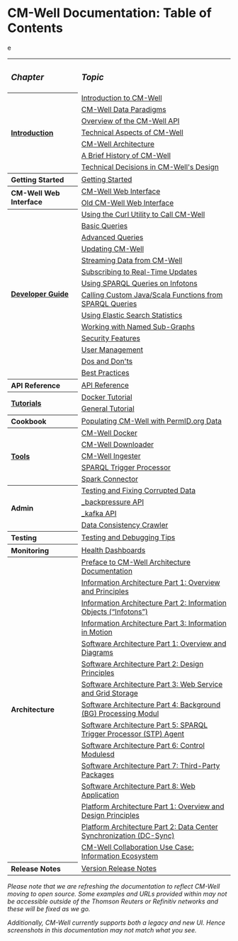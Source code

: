 # CM-Well Documentation: Table of Contents #

<table>
  <tr>
    <th align=left><h3><i>Chapter</i></h3></th>
    <th align=left><h3><i>Topic</i></h3></th>
  </tr>
  <tr>
    <th rowspan="7" align=left><a href="Intro.TOC.md">Introduction</a></th>
    <td><a href="Intro.IntroductionToCM-Well.md">Introduction to CM-Well</a></td>
  </tr>
<tr>
    <td><a href="Intro.CM-WellDataParadigms.md">CM-Well Data Paradigms</a></td>
  </tr>
<tr>
    <td><a href="Intro.OverviewOfTheCM-WellAPI.md">Overview of the CM-Well API</a></td>
  </tr>
<tr>
    <td><a href="Intro.TechnicalAspectsOfCM-Well.md">Technical Aspects of CM-Well</a></td>
  </tr>
<tr>
    <td><a href="Intro.CM-WellHigh-LevelArchitecture.md">CM-Well Architecture</a></td>
  </tr>
<tr>
    <td><a href="Intro.BriefHistoryOfCM-Well.md">A Brief History of CM-Well</a></td>
  </tr>
<tr>
    <td><a href="Intro.TechnicalDecisionsInCM-WellDesign.md">Technical Decisions in CM-Well's Design</a></td>
  </tr>
  <tr>
    <th align=left>Getting Started</th>
    <td><a href="GettingStarted.md">Getting Started</a></td>
  </tr>
<tr>
    <th rowspan="2" align=left>CM-Well Web Interface</th>
    <td><a href="CM-WellWebInterface.md">CM-Well Web Interface</a></td>
  </tr>
<tr>
    <td><a href="CM-WellOldWebInterface.md">Old CM-Well Web Interface</a></td>
  </tr>
<tr>
    <th rowspan="14" align=left><a href="DevGuide.TOC.md">Developer Guide</a></th>
    <td><a href="DevGuide.CurlUtility.md">Using the Curl Utility to Call CM-Well</a></td>
  </tr>
<tr>
    <td><a href="DevGuide.BasicQueries.md">Basic Queries</a></td>
  </tr>
<tr>
    <td><a href="DevGuide.AdvancedQueries.md">Advanced Queries</a></td>
  </tr>
<tr>
    <td><a href="DevGuide.UpdatingCM-Well.md">Updating CM-Well</a></td>
  </tr>
<tr>
    <td><a href="DevGuide.StreamingDataFromCM-Well.md">Streaming Data from CM-Well</a></td>
  </tr>
<tr>
    <td><a href="DevGuide.SubscribingToReal-TimeUpdates.md">Subscribing to Real-Time Updates</a></td>
  </tr>
<tr>
    <td><a href="DevGuide.UsingSPARQLOnCM-WellInfotons.md">Using SPARQL Queries on Infotons</a></td>
  </tr>
<tr>
    <td><a href="DevGuide.CallingJavaScalaFunctionsFromSPARQLQueries.md">Calling Custom Java/Scala Functions from SPARQL Queries</a></td>
  </tr>
<tr>
    <td><a href="DevGuide.UsingElasticSearchStatistics.md">Using Elastic Search Statistics</a></td>
  </tr>
<tr>
    <td><a href="DevGuide.WorkingWithNamedSub-Graphs.md">Working with Named Sub-Graphs</a></td>
  </tr>
<tr>
    <td><a href="DevGuide.CM-WellSecurityFeatures.md">Security Features</a></td>
  </tr>
<tr>
    <td><a href="DevGuide.ManagingUsers.md">User Management</a></td>
  </tr>
<tr>
    <td><a href="DevGuide.DosAndDonts.md">Dos and Don'ts</a></td>
  </tr>
<tr>
    <td><a href="DevGuide.BestPractices.TOC.md">Best Practices</a></td>
  </tr>
<tr>
    <th align=left>API Reference</th>
    <td><a href="API.TOC.md">API Reference</a></td>
  </tr>
<tr>
    <th rowspan="2" align=left><a href="Testing.TOC.md">Tutorials</a></th>
    <td><a href="Tutorial.Docker.md">Docker Tutorial</a></td>
  </tr>
  <tr>
    <td><a href="Tutorial.HandsOnExercisesTOC.md">General Tutorial</a></td>
  </tr>
<tr>
    <th rowspan="2" align=left>Cookbook</a></th>
  </tr>
<tr>
    <td><a href="Cookbook.CM-WellWithPermIDData.md">Populating CM-Well with PermID.org Data</a></td>
  </tr>
<tr>
    <th rowspan="5" align=left><a href="Tools.TOC.md">Tools</a></th>
    <td><a href="Tools.UsingCM-WellDocker.md">CM-Well Docker</a></td>
  </tr>
<tr>
    <td><a href="Tools.UsingTheCM-WellDownloader.md">CM-Well Downloader</a></td>
  </tr>
<tr>
    <td><a href="Tools.UsingTheCM-WellIngester.md">CM-Well Ingester</a></td>
  </tr>
<tr>
    <td><a href="Tools.UsingTheSPARQLTriggerProcessor.md">SPARQL Trigger Processor</a></td>
  </tr>
<tr>
    <td><a href="Tools.UsingTheCM-WellSparkConnector.md">Spark Connector</a></td>
  </tr>
<tr><th rowspan="4" align=left>Admin</th><td><a href="Admin.TestAndFixCorruptedData.md">Testing and Fixing Corrupted Data</a></td></tr>
	<tr><td><a href="Admin.Backpressure.md">_backpressure API</a></td></tr>
	<tr><td><a href="Admin.Kafka.md">_kafka API</a></td></tr>
    <tr><td><a href="Architecture.DCC.md">Data Consistency Crawler</a></td></tr>
<tr>
    <th align=left>Testing</a></th>
    <td><a href="Testing.TestingAndDebugging.md">Testing and Debugging Tips</a></td>
</tr>
<tr>
    <th align=left>Monitoring</th>
    <td align=left><a href="Monitoring.HealthDashboards.md">Health Dashboards</a></td>
</tr>
<tr><th rowspan="15" align=left>Architecture</th>
    <td><a href="Arch.Preface.md">Preface to CM-Well Architecture Documentation</a></td></tr>
<tr><td><a href="Arch.InfoArch.Part1.md">Information Architecture Part 1: Overview and Principles</a></td></tr>
<tr><td><a href="Arch.InfoArch.Infotons.md">Information Architecture Part 2: Information Objects (“Infotons”)</a></td></tr>
<tr><td><a href="Arch.InfoArch.InfoInMotion.md">Information Architecture Part 3: Information in Motion</a></td></tr>
<tr><td><a href="Arch.SoftwareArch.Part1.md">Software Architecture Part 1: Overview and Diagrams</a></td></tr>
<tr><td><a href="Arch.SoftwareArch.DesignPrinciples.md">Software Architecture Part 2: Design Principles</a></td></tr>
<tr><td><a href="Arch.SoftwareArch.WebServiceAndGridStorage.md">Software Architecture Part 3: Web Service and Grid Storage</a></td></tr>
<tr><td><a href="Arch.SoftwareArch.BG.md">Software Architecture Part 4: Background (BG) Processing Modul</a></td>e</tr>
<tr><td><a href="Arch.SoftwareArch.STP.md">Software Architecture Part 5: SPARQL Trigger Processor (STP) Agent</a></td></tr>
<tr><td><a href="Arch.SoftwareArch.ControlModules.md">Software Architecture Part 6: Control Modulesd</a></td></tr>
<tr><td><a href="Arch.SoftwareArch.ThirdPartyPackages.mdd">Software Architecture Part 7: Third-Party Packages</a></td></tr>
<tr><td><a href="Arch.SoftwareArch.WebApplication.md">Software Architecture Part 8: Web Application</a></td></tr>
<tr><td><a href="Arch.PlatformArch.Part1.md">Platform Architecture Part 1: Overview and Design Principles</a></td></tr>
<tr><td><a href="Arch.PlatformArch.DCSync.md">Platform Architecture Part 2: Data Center Synchronization (DC-Sync)</a></td></tr>
<tr><td><a href="Arch.Collaboration.md">CM-Well Collaboration Use Case: Information Ecosystem</a></td></tr>
<tr>
    <th align=left>Release Notes</th>
    <td align=left><a href="ReleaseNotes.TOC.md">Version Release Notes</a></td>
</tr>
</table>

_Please note that we are refreshing the documentation to reflect CM-Well moving to open source. Some examples and URLs provided within may not be accessible outside of the Thomson Reuters or Refinitiv networks and these will be fixed as we go._

_Additionally, CM-Well currently supports both a legacy and new UI. Hence screenshots in this documentation may not match what you see._
